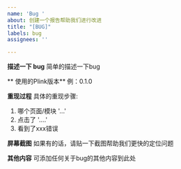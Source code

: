 ```yaml
---
name: 'Bug '
about: 创建一个报告帮助我们进行改进
title: "[BUG]"
labels: bug
assignees: ''

---
```


**描述一下 bug**
简单的描述一下bug

** 使用的Plink版本**
例：0.1.0

**重现过程**
具体的重现步骤:
1. 哪个页面/模块 '...'
2. 点击了 '....'
3. 看到了xxx错误

**屏幕截图**
如果有的话，请贴一下截图帮助我们更快的定位问题

**其他内容**
可添加任何关于bug的其他内容到此处
